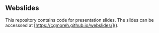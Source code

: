 ## Webslides

This repository contains code for presentation slides. The slides can be accesssed at [https://cgmoreh.github.io/webslides/]().

